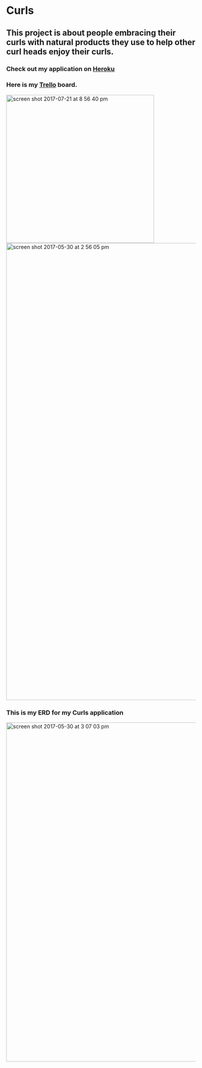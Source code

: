 # Curls


## This project is about people embracing their curls with natural products they use to help other curl heads enjoy their curls.

### Check out my application on [Heroku](https://lit-meadow-68495.herokuapp.com/)

### Here is my [Trello](https://trello.com/b/GN3L6K8o/curls) board.

<img width="393" alt="screen shot 2017-07-21 at 8 56 40 pm" src="https://user-images.githubusercontent.com/22422858/28487014-26d4ffd8-6e57-11e7-88ab-1cda43a5c3c3.png">

<img width="1213" alt="screen shot 2017-05-30 at 2 56 05 pm" src="https://cloud.githubusercontent.com/assets/22422858/26600062/aa6488c4-4548-11e7-8758-55f70008c372.png">

### This is my ERD for my Curls application

<img width="900" alt="screen shot 2017-05-30 at 3 07 03 pm" src="https://cloud.githubusercontent.com/assets/22422858/26600338/ba875e7e-4549-11e7-8906-392bdaa56a7c.png">



